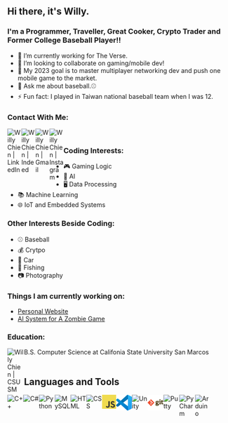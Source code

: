 ## Hi there, it's Willy. 
  
### I'm a Programmer, Traveller, Great Cooker, Crypto Trader and Former College Baseball Player!!      
     
- 🌱 I’m currently working for The Verse.  
- 👯 I’m looking to collaborate on gaming/mobile dev!       
- 🥅 My 2023 goal is to master multiplayer networking dev and push one mobile game to the market.        
- 💬 Ask me about baseball.⚾         
- ⚡ Fun fact: I played in Taiwan national baseball team when I was 12.                             
         
### Contact With Me:   
[<img align="left" alt="Willy Chien | LinkedIn" width="32px" src="https://cdn2.iconfinder.com/data/icons/social-media-applications/64/social_media_applications_14-linkedin-256.png" />][linkedin]
[<img align="left" alt="Willy Chien | Indeed" width="32px" src="https://spirerecoverysolutions.com/wp-content/uploads/2020/04/Home-Icon-indeed-v2-300x300-1.png" />][indeed]
[<img align="left" alt="Willy Chien | Gmail" width="32px" src="https://user-images.githubusercontent.com/86935394/169668261-f377245f-eae8-44aa-9e1c-3239fd247ce6.png" />][gmail]
[<img align="left" alt="Willy Chien | Instagram" width="32px" src="https://user-images.githubusercontent.com/86935394/169668060-befb60b7-24f0-4211-9c30-b678b4ce96c9.png" />][instagram]  
     
<br />                     
   
### Coding Interests:   
- 🎮 Gaming Logic
- 🤖 AI
- 🖥️ Data Processing
- 📚 Machine Learning
- 🌐 IoT and Embedded Systems

### Other Interests Beside Coding:
- ⚾ Baseball
- 💰 Crytpo
- 🚗 Car
- 🎣 Fishing
- :camera: Photography   

### Things I am currently working on:
- [Personal Website][web]
- [AI System for A Zombie Game][zom]

### Education:
<img align="left" alt="Willy Chien | CSUSM" width="38px" src="https://user-images.githubusercontent.com/86935394/169668547-b4243f0f-83c2-455b-bdde-8eb9abd276ad.jpg" />
B.S. Computer Science at Califonia State University San Marcos 

<br />
<br />  

## Languages and Tools
<img align="left" alt="C++" width="36px" src="https://cdn4.iconfinder.com/data/icons/logos-brands-in-colors/404/c_logo-256.png" />
<img align="left" alt="C#" width="36px" src="https://user-images.githubusercontent.com/86935394/169668963-85717bc3-8031-45a0-b3fd-c84afe3b7b93.png" />
<img align="left" alt="Python" width="36px" src="https://cdn4.iconfinder.com/data/icons/logos-and-brands/512/267_Python_logo-256.png" />
<img align="left" alt="MySQL" width="36px" src="https://www.freepnglogos.com/uploads/logo-mysql-png/logo-mysql-mysql-logo-png-images-are-download-crazypng-21.png" />
<img align="left" alt="HTML" width="36px" src="https://user-images.githubusercontent.com/86935394/169928262-29e576fd-3f97-496b-899b-95e0a14b54ca.png" />
<img align="left" alt="CSS" width="36px" src="https://user-images.githubusercontent.com/86935394/169928212-739421ea-e817-41a5-b56b-ae73b789f4e9.png" />
<img align="left" alt="JavaScript" width="32px" src="https://raw.githubusercontent.com/github/explore/80688e429a7d4ef2fca1e82350fe8e3517d3494d/topics/javascript/javascript.png" />
<img align="left" alt="Visual Studio Code" width="36px" src="https://raw.githubusercontent.com/github/explore/80688e429a7d4ef2fca1e82350fe8e3517d3494d/topics/visual-studio-code/visual-studio-code.png" />
<img align="left" alt="Unity" width="36px" src="https://user-images.githubusercontent.com/86935394/169668928-b4966c27-139b-4a74-a126-4f95b80f29cd.png" />
<img align="left" alt="Git" width="36px" src="https://raw.githubusercontent.com/github/explore/80688e429a7d4ef2fca1e82350fe8e3517d3494d/topics/git/git.png" />
<img align="left" alt="Putty" width="36px" src="https://user-images.githubusercontent.com/86935394/169669046-2492d34e-ec10-4038-8e14-a6f97cdc13e6.png" />
<img align="left" alt="PyCharm" width="36px" src="https://user-images.githubusercontent.com/86935394/169669095-a790e0ca-beff-4853-ba2c-178b8f9bae47.png" />
<img align="left" alt="Arduino" width="36px" src="https://user-images.githubusercontent.com/86935394/169669116-d2ba65ad-512f-4032-a5dc-eecabeee5e86.png" />



[linkedin]: https://www.linkedin.com/in/tingwei-chien-b17935217/
[gmail]: https://mail.google.com/mail/u/1/#inbox?compose=GTvVlcSHwQbRgTLxVkzjLrXbmXsGmtsGXxhSkXpLmxKhNDcJfWdgshjDPpvRkWlZdcZvlbCRkhgjs
[instagram]: https://www.instagram.com/chienwadeeee/
[indeed]: https://my.indeed.com/resume?hl=en&co=US&from=gnav-resume--myind
[web]: https://chickenstocktrading.com/
[zom]: https://github.com/Willy0226/Zombie-Land


